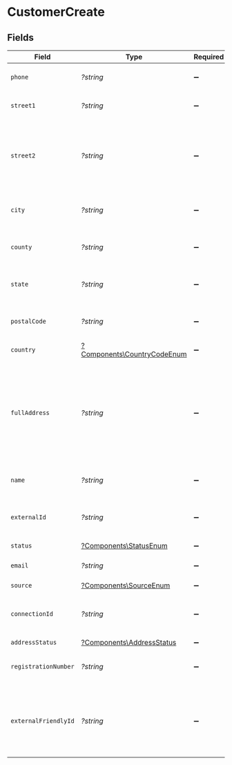 # CustomerCreate


## Fields

| Field                                                                                              | Type                                                                                               | Required                                                                                           | Description                                                                                        |
| -------------------------------------------------------------------------------------------------- | -------------------------------------------------------------------------------------------------- | -------------------------------------------------------------------------------------------------- | -------------------------------------------------------------------------------------------------- |
| `phone`                                                                                            | *?string*                                                                                          | :heavy_minus_sign:                                                                                 | Customer's phone number                                                                            |
| `street1`                                                                                          | *?string*                                                                                          | :heavy_minus_sign:                                                                                 | Primary street address.                                                                            |
| `street2`                                                                                          | *?string*                                                                                          | :heavy_minus_sign:                                                                                 | Additional street address details, such as an apartment or suite number.                           |
| `city`                                                                                             | *?string*                                                                                          | :heavy_minus_sign:                                                                                 | City where the customer resides.                                                                   |
| `county`                                                                                           | *?string*                                                                                          | :heavy_minus_sign:                                                                                 | County or district of the customer.                                                                |
| `state`                                                                                            | *?string*                                                                                          | :heavy_minus_sign:                                                                                 | State or province of the customer.                                                                 |
| `postalCode`                                                                                       | *?string*                                                                                          | :heavy_minus_sign:                                                                                 | ZIP or Postal code of the customer.                                                                |
| `country`                                                                                          | [?Components\CountryCodeEnum](../../Models/Components/CountryCodeEnum.md)                          | :heavy_minus_sign:                                                                                 | N/A                                                                                                |
| `fullAddress`                                                                                      | *?string*                                                                                          | :heavy_minus_sign:                                                                                 | Complete address string of the customer, which can be used as an alternative to individual fields. |
| `name`                                                                                             | *?string*                                                                                          | :heavy_minus_sign:                                                                                 | Name of the customer.                                                                              |
| `externalId`                                                                                       | *?string*                                                                                          | :heavy_minus_sign:                                                                                 | External identifier associated with the customer.                                                  |
| `status`                                                                                           | [?Components\StatusEnum](../../Models/Components/StatusEnum.md)                                    | :heavy_minus_sign:                                                                                 | N/A                                                                                                |
| `email`                                                                                            | *?string*                                                                                          | :heavy_minus_sign:                                                                                 | Customer's email address                                                                           |
| `source`                                                                                           | [?Components\SourceEnum](../../Models/Components/SourceEnum.md)                                    | :heavy_minus_sign:                                                                                 | N/A                                                                                                |
| `connectionId`                                                                                     | *?string*                                                                                          | :heavy_minus_sign:                                                                                 | Identifier for the connection source, if applicable.                                               |
| `addressStatus`                                                                                    | [?Components\AddressStatus](../../Models/Components/AddressStatus.md)                              | :heavy_minus_sign:                                                                                 | N/A                                                                                                |
| `registrationNumber`                                                                               | *?string*                                                                                          | :heavy_minus_sign:                                                                                 | Registration number of the customer.                                                               |
| `externalFriendlyId`                                                                               | *?string*                                                                                          | :heavy_minus_sign:                                                                                 | External friendly identifier associated with the customer. We need it for netsuite.                |
